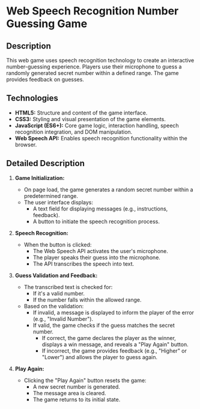 # Web Speech Recognition Number Guessing Game

## Description

This web game uses speech recognition technology to create an interactive number-guessing experience. Players use their microphone to guess a randomly generated secret number within a defined range. The game provides feedback on guesses.

## Technologies

- **HTML5:** Structure and content of the game interface.
- **CSS3:** Styling and visual presentation of the game elements.
- **JavaScript (ES6+):** Core game logic, interaction handling, speech recognition integration, and DOM manipulation.
- **Web Speech API:** Enables speech recognition functionality within the browser.

## Detailed Description

1. **Game Initialization:**
   - On page load, the game generates a random secret number within a predetermined range.
   - The user interface displays:
      - A text field for displaying messages (e.g., instructions, feedback).
      - A button to initiate the speech recognition process.

2. **Speech Recognition:**
   - When the button is clicked:
      - The Web Speech API activates the user's microphone.
      - The player speaks their guess into the microphone.
      - The API transcribes the speech into text.

3. **Guess Validation and Feedback:**
   - The transcribed text is checked for:
      - If it's a valid number.
      - If the number falls within the allowed range.
   - Based on the validation:
      - If invalid, a message is displayed to inform the player of the error (e.g., "Invalid Number").
      - If valid, the game checks if the guess matches the secret number.
         - If correct, the game declares the player as the winner, displays a win message, and reveals a "Play Again" button.
         - If incorrect, the game provides feedback (e.g., "Higher" or "Lower") and allows the player to guess again.

4. **Play Again:**
   - Clicking the "Play Again" button resets the game:
      - A new secret number is generated.
      - The message area is cleared.
      - The game returns to its initial state.
